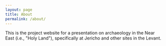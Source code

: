 ```yaml
---
layout: page
title: About
permalink: /about/
---
```


This is the project website for a presentation on archaeology in the Near East (i.e., "Holy Land"), specifically at Jericho and other sites in the Levant.